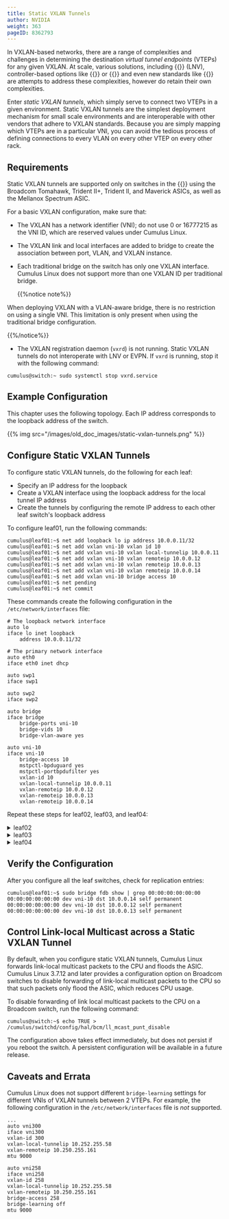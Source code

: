 ```yaml
---
title: Static VXLAN Tunnels
author: NVIDIA
weight: 363
pageID: 8362793
---
```

In VXLAN-based networks, there are a range of complexities and challenges in determining the destination *virtual tunnel endpoints* (VTEPs) for any given VXLAN. At scale, various solutions, including {{<link url="Lightweight-Network-Virtualization-Overview" text="Lightweight Network Virtualization">}}
(LNV), controller-based options like {{<link url="Integrating-Hardware-VTEPs-with-Midokura-MidoNet-and-OpenStack" text="Midokura MidoNet">}} or {{<link title="Integrating Hardware VTEPs with VMware NSX" text="VMware NSX">}} and even new standards like
{{<link url="Ethernet-Virtual-Private-Network-EVPN" text="EVPN">}} are attempts to address these complexities, however do retain their own complexities.

Enter *static VXLAN tunnels*, which simply serve to connect two VTEPs in a given environment. Static VXLAN tunnels are the simplest deployment mechanism for small scale environments and are interoperable with other vendors that adhere to VXLAN standards. Because you are simply mapping which VTEPs are in a particular VNI, you can avoid the tedious process of defining connections to every VLAN on every other VTEP on every other rack.

## Requirements

Static VXLAN tunnels are supported only on switches in the {{<exlink url="https://www.nvidia.com/en-us/networking/ethernet-switching/hardware-compatibility-list/" text="Cumulus Linux HCL">}} using the Broadcom Tomahawk, Trident II+, Trident II, and Maverick ASICs, as well as the Mellanox Spectrum ASIC.

For a basic VXLAN configuration, make sure that:

- The VXLAN has a network identifier (VNI); do not use 0 or 16777215 as the VNI ID, which are reserved values under Cumulus Linux.
- The VXLAN link and local interfaces are added to bridge to create the association between port, VLAN, and VXLAN instance.
- Each traditional bridge on the switch has only one VXLAN interface. Cumulus Linux does not support more than one VXLAN ID per traditional bridge.

    {{%notice note%}}

When deploying VXLAN with a VLAN-aware bridge, there is no restriction on using a single VNI. This limitation is only present when using the traditional bridge configuration.

{{%/notice%}}

- The VXLAN registration daemon (`vxrd`) is not running. Static VXLAN tunnels do not interoperate with LNV or EVPN. If `vxrd` is running, stop it with the following command:

```
cumulus@switch:~ sudo systemctl stop vxrd.service
```

## Example Configuration

This chapter uses the following topology. Each IP address corresponds to the loopback address of the switch.

{{% img src="/images/old_doc_images/static-vxlan-tunnels.png" %}}

## Configure Static VXLAN Tunnels

To configure static VXLAN tunnels, do the following for each leaf:

- Specify an IP address for the loopback
- Create a VXLAN interface using the loopback address for the local tunnel IP address
- Create the tunnels by configuring the remote IP address to each other leaf switch's loopback address

To configure leaf01, run the following commands:

```
cumulus@leaf01:~$ net add loopback lo ip address 10.0.0.11/32
cumulus@leaf01:~$ net add vxlan vni-10 vxlan id 10
cumulus@leaf01:~$ net add vxlan vni-10 vxlan local-tunnelip 10.0.0.11
cumulus@leaf01:~$ net add vxlan vni-10 vxlan remoteip 10.0.0.12
cumulus@leaf01:~$ net add vxlan vni-10 vxlan remoteip 10.0.0.13
cumulus@leaf01:~$ net add vxlan vni-10 vxlan remoteip 10.0.0.14
cumulus@leaf01:~$ net add vxlan vni-10 bridge access 10
cumulus@leaf01:~$ net pending
cumulus@leaf01:~$ net commit
```

These commands create the following configuration in the `/etc/network/interfaces` file:

```
# The loopback network interface
auto lo
iface lo inet loopback
    address 10.0.0.11/32
 
# The primary network interface
auto eth0
iface eth0 inet dhcp

auto swp1
iface swp1

auto swp2
iface swp2

auto bridge
iface bridge
    bridge-ports vni-10
    bridge-vids 10
    bridge-vlan-aware yes

auto vni-10
iface vni-10
    bridge-access 10
    mstpctl-bpduguard yes
    mstpctl-portbpdufilter yes
    vxlan-id 10
    vxlan-local-tunnelip 10.0.0.11
    vxlan-remoteip 10.0.0.12
    vxlan-remoteip 10.0.0.13
    vxlan-remoteip 10.0.0.14
```

Repeat these steps for leaf02, leaf03, and leaf04:

<details>

<summary>leaf02 </summary>

NCLU Commands

```
/etc/network/interfaces Configuration
cumulus@leaf02:~$ net add loopback lo ip address 10.0.0.12/32
cumulus@leaf02:~$ net add vxlan vni-10 vxlan id 10
cumulus@leaf02:~$ net add vxlan vni-10 vxlan local-tunnelip 10.0.0.12
cumulus@leaf02:~$ net add vxlan vni-10 vxlan remoteip 10.0.0.11
cumulus@leaf02:~$ net add vxlan vni-10 vxlan remoteip 10.0.0.13
cumulus@leaf02:~$ net add vxlan vni-10 vxlan remoteip 10.0.0.14
cumulus@leaf02:~$ net add vxlan vni-10 bridge access 10
cumulus@leaf02:~$ net pending
cumulus@leaf02:~$ net commit
```

/etc/network/interfaces Configuration

```
# The loopback network interface
auto lo
iface lo inet loopback
    address 10.0.0.12/32

# The primary network interface
auto eth0
iface eth0 inet dhcp

auto swp1
iface swp1

auto swp2
iface swp2

auto bridge
iface bridge
    bridge-ports vni-10
    bridge-vids 10
    bridge-vlan-aware yes

auto vni-10
iface vni-10
    bridge-access 10
    mstpctl-bpduguard yes
    mstpctl-portbpdufilter yes
    vxlan-id 10
    vxlan-local-tunnelip 10.0.0.12
    vxlan-remoteip 10.0.0.11
    vxlan-remoteip 10.0.0.13
    vxlan-remoteip 10.0.0.14
```

</details>

<details>

<Summary>leaf03 </summary>

NCLU Commands

```
cumulus@leaf03:~$ net add loopback lo ip address 10.0.0.13/32
cumulus@leaf03:~$ net add vxlan vni-10 vxlan id 10
cumulus@leaf03:~$ net add vxlan vni-10 vxlan local-tunnelip 10.0.0.13
cumulus@leaf03:~$ net add vxlan vni-10 vxlan remoteip 10.0.0.11
cumulus@leaf03:~$ net add vxlan vni-10 vxlan remoteip 10.0.0.12
cumulus@leaf03:~$ net add vxlan vni-10 vxlan remoteip 10.0.0.14
cumulus@leaf03:~$ net add vxlan vni-10 bridge access 10
cumulus@leaf03:~$ net pending
cumulus@leaf03:~$ net commit
```

/etc/network/interfaces Configuration

```
# The loopback network interface
auto lo
iface lo inet loopback
    address 10.0.0.13/32

# The primary network interface
auto eth0
iface eth0 inet dhcp

auto swp1
iface swp1

auto swp2
iface swp2

auto bridge
iface bridge
    bridge-ports vni-10
    bridge-vids 10
    bridge-vlan-aware yes

auto vni-10
iface vni-10
    bridge-access 10
    mstpctl-bpduguard yes
    mstpctl-portbpdufilter yes
    vxlan-id 10
    vxlan-local-tunnelip 10.0.0.13
    vxlan-remoteip 10.0.0.11
    vxlan-remoteip 10.0.0.12
    vxlan-remoteip 10.0.0.14
```

</details>

<details>

<summary>leaf04</summary>

NCLU Commands

```
cumulus@leaf04:~$ net add loopback lo ip address 10.0.0.14/32
cumulus@leaf04:~$ net add vxlan vni-10 vxlan id 10
cumulus@leaf04:~$ net add vxlan vni-10 vxlan local-tunnelip 10.0.0.14
cumulus@leaf04:~$ net add vxlan vni-10 vxlan remoteip 10.0.0.11
cumulus@leaf04:~$ net add vxlan vni-10 vxlan remoteip 10.0.0.12
cumulus@leaf04:~$ net add vxlan vni-10 vxlan remoteip 10.0.0.13
cumulus@leaf04:~$ net add vxlan vni-10 bridge access 10
cumulus@leaf04:~$ net pending
cumulus@leaf04:~$ net commit
```

/etc/network/interfaces Configuration

```
# The loopback network interface
auto lo
iface lo inet loopback
    address 10.0.0.14/32

# The primary network interface
auto eth0
iface eth0 inet dhcp

auto swp1
iface swp1

auto swp2
iface swp2

auto bridge
iface bridge
    bridge-ports vni-10
    bridge-vids 10
    bridge-vlan-aware yes

auto vni-10
iface vni-10
    bridge-access 10
    mstpctl-bpduguard yes
    mstpctl-portbpdufilter yes
    vxlan-id 10
    vxlan-local-tunnelip 10.0.0.14
    vxlan-remoteip 10.0.0.11
    vxlan-remoteip 10.0.0.12
    vxlan-remoteip 10.0.0.13
```

</details>

## Verify the Configuration

After you configure all the leaf switches, check for replication entries:

```
cumulus@leaf01:~$ sudo bridge fdb show | grep 00:00:00:00:00:00
00:00:00:00:00:00 dev vni-10 dst 10.0.0.14 self permanent
00:00:00:00:00:00 dev vni-10 dst 10.0.0.12 self permanent
00:00:00:00:00:00 dev vni-10 dst 10.0.0.13 self permanent
```

## Control Link-local Multicast across a Static VXLAN Tunnel

By default, when you configure static VXLAN tunnels, Cumulus Linux forwards link-local multicast packets to the CPU and floods the ASIC. Cumulus Linux 3.7.12 and later provides a configuration option on Broadcom switches to disable forwarding of link-local multicast packets to the CPU so that such packets only flood the ASIC, which reduces CPU usage.

To disable forwarding of link local multicast packets to the CPU on a Broadcom switch, run the following command:

```
cumulus@switch:~$ echo TRUE > /cumulus/switchd/config/hal/bcm/ll_mcast_punt_disable
```

The configuration above takes effect immediately, but does not persist if you reboot the switch. A persistent configuration will be available in a future release.

## Caveats and Errata

Cumulus Linux does not support different `bridge-learning` settings for different VNIs of VXLAN tunnels between 2 VTEPs. For example, the following configuration in the `/etc/network/interfaces` file is *not* supported.

```
...
auto vni300
iface vni300
vxlan-id 300
vxlan-local-tunnelip 10.252.255.58
vxlan-remoteip 10.250.255.161
mtu 9000

auto vni258
iface vni258
vxlan-id 258
vxlan-local-tunnelip 10.252.255.58
vxlan-remoteip 10.250.255.161
bridge-access 258
bridge-learning off
mtu 9000
```
